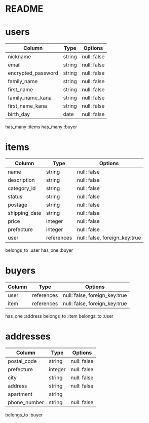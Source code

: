 # README

# users
| Column             | Type    | Options         |
| ------------------ | ------- | --------------- |
| nickname           | string  | null: false     |
| email              | string  | null: false     |
| encrypted_password | string  | null: false     |
| family_name        | string  | null: false     |
| first_name         | string  | null: false     |
| family_name_kana   | string  | null: false     |
| first_name_kana    | string  | null: false     |
| birth_day          | date    | null: false     |

has_many :items
has_many :buyer


# items
| Column            | Type    | Options     |
| ----------------- | ------- | ----------- |
| name              | string  | null: false |
| description       | string  | null: false |
| category_id       | string  | null: false |
| status            | string  | null: false |
| postage           | string  | null: false |
| shipping_date     | string  | null: false |
| price             | integer | null: false |
| prefecture        | integer | null: false |
| user              | references | null: false, foreign_key:true |

belongs_to :user
has_one :buyer


# buyers
| Column           | Type       | Options                       |
| ---------------- | ---------- | ----------------------------- |
| user             | references | null: false, foreign_key:true |
| item             | references |null: false, foreign_key:true  |

has_one :address
belongs_to :item
belongs_to :user


# addresses
| Column            | Type       | Options     |
| ----------------- | ---------- | ----------- |
| postal_code       | string     | null: false  |
| prefecture        | integer    | null: false  |
| city              | string     | null: false  |
| address           | string     | null: false  |
| apartment         | string     |              |
| phone_number      | string     | null: false  |

belongs_to :buyer
